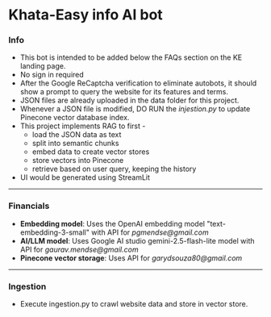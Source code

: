 # Khata-Easy info AI bot

### Info
- This bot is intended to be added below the FAQs section on the KE landing page.
- No sign in required
- After the Google ReCaptcha verification to eliminate autobots, it should show a prompt to query the website for its features and terms.
- JSON files are already uploaded in the data folder for this project.
- Whenever a JSON file is modified, DO RUN the _injestion.py_ to update Pinecone vector database index.
- This project implements RAG to first -
  - load the JSON data as text
  - split into semantic chunks
  - embed data to create vector stores
  - store vectors into Pinecone
  - retrieve based on user query, keeping the history
- UI would be generated using StreamLit
---
### Financials
- **Embedding model**: Uses the OpenAI embedding model "text-embedding-3-small" with API for _pgmendse@gmail.com_
- **AI/LLM model**: Uses Google AI studio gemini-2.5-flash-lite model with API for _gaurav.mendse@gmail.com_
- **Pinecone vector storage**: Uses API for _garydsouza80@gmail.com_
---
### Ingestion
- Execute ingestion.py to crawl website data and store in vector store.
